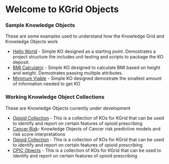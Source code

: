 # Welcome to KGrid Objects

### Sample Knowledge Objects 
These are some examples used to understand how the Knowledge Grid and Knowledge Objects work

* [Hello World](hello-world) - Simple KO designed as a starting point. Demostrates a project structure the includes unit testing and scripts to package the KO deposit.
* [BMI Calculator](ri-bmicalc) -  Simple KO designed to calculate BMI based on height and weight.  Demostrates passing mulitple attributes. 
* [Minimum Viable](mvo-kgrid) -  Simple KO designed demostrate the smallest amount of information needed to get KO

### Working Knowledge Object Collections
These are Knowledge Objects currently under development

* [Opioid Collection](https://github.com/kgrid-objects/mopen-opioid-collection) - This is a collection 
of KOs for KGrid that can be used to identify and report on certain features of opioid prescribing
* [Cancer Risk](https://github.com/kgrid-objects/cancer-risk)- Knowledge Objects of Cancer risk 
predictive models and risk score interpretations
* [Opioid Collection](https://github.com/kgrid-objects/mopen-opioid-collection) - This is a collection 
of KOs for KGrid that can be used to identify and report on certain features of opioid prescribing
* [CPIC Objects](https://github.com/kgrid-objects/cpic-objects) - This is a collection 
of KOs for KGrid that can be used to identify and report on certain features of opioid prescribing

